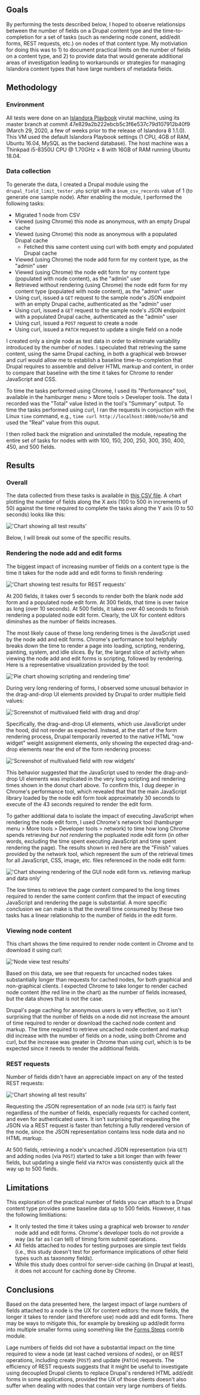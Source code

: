 ## Goals

By performing the tests described below, I hoped to observe relationsips between the number of fields on a Drupal content type and the time-to-completion for a set of tasks (such as rendering node conent, add/edit forms, REST requests, etc.) on nodes of that content type. My motiviation for doing this was to 1) to document practical limits on the number of fields on a content type, and 2) to provide data that would generate additional areas of investigation leading to workarounds or strategies for managing Islandora content types that have large numbers of metadata fields.

## Methodology

### Environment

All tests were done on an [Islandora Playbook](https://github.com/Islandora-Devops/islandora-playbook) virutal machine, using its master branch at commit 47e829a2b222ebcb5c3f6e537c79d107912b40f9 (March 29, 2020, a few of weeks prior to the release of Islandora 8 1.1.0). This VM used the default Islandora Playbook settings (1 CPU, 4GB of RAM, Ubuntu 16.04, MySQL as the backend database). The host machine was a Thinkpad i5-8350U CPU @ 1.70GHz × 8 with 16GB of RAM running Ubuntu 18.04.

### Data collection

To generate the data, I created a Drupal module using the `drupal_field_limit_tester.php` script with a `$num_csv_records` value of 1 (to generate one sample node). After enabling the module, I performed the following tasks:

* Migrated 1 node from CSV
* Viewed (using Chrome) this node as anonymous, with an empty Drupal cache
* Viewed (using Chrome) this node as anonymous with a populated Drupal cache
   * Fetched this same content using curl with both empty and populated Drupal cache
* Viewed (using Chrome) the node add form for my content type, as the "admin" user
* Viewed (using Chrome) the node edit form for my content type (populated with node content), as the "admin" user
* Retrieved without rendering (using Chrome) the node edit form for my content type (populated with node content), as the "admin" user
* Using curl, issued a `GET` request to the sample node's JSON endpoint with an empty Drupal cache, authenticated as the "admin" user
* Using curl, issued a `GET` request to the sample node's JSON endpoint with a populated Drupal cache, authenticated as the "admin" user
* Using curl, issued a `POST` request to create a node
* Using curl, issued a `PATCH` request to update a single field on a node

I created only a single node as test data in order to eliminate variability introduced by the number of nodes. I speculated that retrieving the same content, using the same Drupal caching, in both a graphical web browser and curl would allow me to establish a baseline time-to-completion that Drupal requires to assemble and deliver HTML markup and content, in order to compare that baseline with the time it takes for Chrome to render JavaScript and CSS.

To time the tasks performed using Chrome, I used its "Performance" tool, available in the hamburger menu > More tools > Developer tools. The data I recorded was the "Total" value listed in the tool's "Summary" output. To time the tasks performed using curl, I ran the requests in conjuction with the Linux `time` command, e.g., `time curl http://localhost:8000/node/50` and used the "Real" value from this ouput.

I then rolled back the migration and uninstalled the module, repeating the entire set of tasks for nodes with with 100, 150, 200, 250, 300, 350, 400, 450, and 500 fields.

## Results

### Overall

The data collected from these tasks is available in [this CSV file](results.csv). A chart plotting the number of fields along the X axis (100 to 500 in increments of 50) against the time required to complete the tasks along the Y axis (0 to 50 seconds) looks like this:

!['Chart showing all test results'](chart-all-results.png)

Below, I will break out some of the specific results.

### Rendering the node add and edit forms

The biggest impact of increasing number of fields on a content type is the time it takes for the node add and edit forms to finish rendering:

!['Chart showing test results for REST requests'](chart-forms.png)

At 200 fields, it takes over 5 seconds to render both the blank node add form and a populated node edit form. At 300 fields, that time is over twice as long (over 10 seconds). At 500 fields, it takes over 40 seconds to finish rendering a populated node edit form. Clearly, the UX for content editors diminshes as the number of fields increases.

The most likely cause of these long rendering times is the JavaScript used by the node add and edit forms. Chrome's performance tool helpfully breaks down the time to render a page into loading, scripting, rendering, painting, system, and idle slices. By far, the largest slice of activity when viewing the node add and edit forms is scripting, followed by rendering. Here is a representative visualization provided by the tool:

!['Pie chart showing scripting and rendering time'](node_edit_form_summary.png)

During very long rendering of forms, I observed some unusual behavior in the drag-and-drop UI elements provided by Drupal to order multiple field values:

!['Screenshot of multivalued field with drag and drop'](node_edit_form_drag_and_drop.png)

Specifically, the drag-and-drop UI elements, which use JavaScript under the hood, did not render as expected. Instead, at the start of the form rendering process, Drupal temporarily reverted to the native HTML "row widget" weight assignment elements, only showing the expected drag-and-drop elements near the end of the form rendering process:

!['Screenshot of multivalued field with row widgets'](node_edit_form_with_row_widgets.png)

This behavior suggested that the JavaScript used to render the drag-and-drop UI elements was implicated in the very long scripting and rendering times shown in the donut chart above. To confirm this, I dug deeper in Chrome's performance tool, which revealed that that the main JavaScript library loaded by the node edit form took approximately 30 seconds to execute of the 43 seconds required to render the edit form.

To gather additional data to isolate the impact of executing JavaScript when rendering the node edit form, I used Chrome's network tool (hamburger menu > More tools > Developer tools > network) to time how long Chrome spends retrieving *but not rendering* the popluated node edit form (in other words, excluding the time spent executing JavaScript and time spent rendering the page). The results shown in red here are the "Finish" values provided by the network tool, which represent the sum of the retrieval times for all JavaScript, CSS, image, etc. files referenced in the node edit form:

!['Chart showing rendering of the GUI node edit form vs. retieving markup and data only'](node_edit_form_render_vs_download.png)

The low times to retrieve the page content compared to the long times required to render the same content confirm that the impact of executing JavaScript and rendering the page is substantial. A more specific conclusion we can make is that the overall time consumed by these two tasks has a linear relationship to the number of fields in the edit form.

### Viewing node content

This chart shows the time required to render node content in Chrome and to download it using curl:

!['Node view test results'](node-view.png)

Based on this data, we see that requests for uncached nodes takes substantially longer than requests for cached nodes, for both graphical and non-graphical clients. I expected Chrome to take longer to render cached node content (the red line in the chart) as the number of fields increased, but the data shows that is not the case.

Drupal's page caching for anonymous users is very effective, so it isn't surprising that the number of fields on a node did not increase the amount of time required to render or download the cached node content and markup. The time required to retrieve uncached node content and markup did increase with the number of fields on a node, using both Chrome and curl, but the increase was greater in Chrome than using curl, which is to be expected since it needs to render the additional fields. 

### REST requests

Number of fields didn't have an appreciable impact on any of the tested REST requests:

!['Chart showing all test results'](chart-rest.png)

Requesting the JSON representation of an node (via `GET`) is fairly fast regardless of the number of fields, especially requests for cached content, and even for authenticated users. It isn't surprising that requesting the JSON via a REST request is faster than fetching a fully rendered version of the node, since the JSON representation contains less node data and no HTML markup.

At 500 fields, retrieving a node's uncached JSON representation (via `GET`) and adding nodes (via `POST`) started to take a bit longer than with fewer fields, but updating a single field via `PATCH` was consistently quick all the way up to 500 fields.

## Limitations

This exploration of the practical number of fields you can attach to a Drupal content type provides some baseline data up to 500 fields. However, it has the following limitiations:

* It only tested the time it takes using a graphical web browser to *render* node add and edit forms. Chrome's developer tools do not provide a way (as far as I can tell) of timing form submit operations.
* All fields attached to nodes for testing purposes are simple text fields (i.e., this study doesn't test for performance implications of other field types such as taxonomy fields).
* While this study does control for server-side caching (in Drupal at least), it does not account for caching done by Chrome.

## Conclusions

Based on the data presented here, the largest impact of large numbers of fields attached to a node is the UX for content editors: the more fields, the longer it takes to render (and therefore use) node add and edit forms. There may be ways to mitigate this, for example by breaking up add/edit forms into multiple smaller forms using something like the [Forms Steps](https://www.drupal.org/project/forms_steps) contrib module.

Lage numbers of fields did not have a substantial impact on the time required to view a node (at least cached versions of nodes), or on REST operations, including create (`POST`) and update (`PATCH`) requests. The efficiency of REST requests suggests that it might be useful to investigate using decoupled Drupal clients to replace Drupal's rendered HTML add/edit forms in some applications, provided the UX of those clients doesn't also suffer when dealing with nodes that contain very large numbers of fields.

